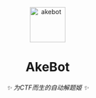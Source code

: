 <!-- markdownlint-disable MD033 MD041 -->
<p align="center">
  <a href="https://ctf.mzy0.com"><img src="https://ctf.mzy0.com/wp-content/uploads/2022/10/Cat-ear-girl-there-is-a-fish-in-her-mouth-a-bell-on-her-neckshort-blue-hairWith-a-smileHolding-a-fish-s-989731546.png" width="80" height="80" alt="akebot"></a>
</p>

<div align="center">

# AkeBot

<!-- prettier-ignore-start -->
<!-- markdownlint-disable-next-line MD036 -->
_✨ 为CTF而生的自动解题姬 ✨_
<!-- prettier-ignore-end -->
